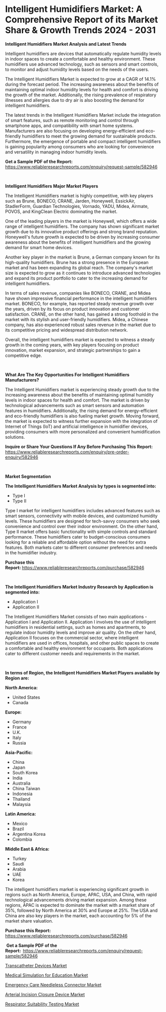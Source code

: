 <p><h1>Intelligent Humidifiers Market: A Comprehensive Report of its Market Share & Growth Trends 2024 - 2031</h1></p><p><strong>Intelligent Humidifiers Market Analysis and Latest Trends</strong></p>
<p><p>Intelligent humidifiers are devices that automatically regulate humidity levels in indoor spaces to create a comfortable and healthy environment. These humidifiers use advanced technology, such as sensors and smart controls, to monitor and adjust humidity levels based on the needs of the users.</p><p>The Intelligent Humidifiers Market is expected to grow at a CAGR of 14.1% during the forecast period. The increasing awareness about the benefits of maintaining optimal indoor humidity levels for health and comfort is driving the growth of the market. Additionally, the rising prevalence of respiratory illnesses and allergies due to dry air is also boosting the demand for intelligent humidifiers.</p><p>The latest trends in the Intelligent Humidifiers Market include the integration of smart features, such as remote monitoring and control through smartphone apps, and compatibility with smart home systems. Manufacturers are also focusing on developing energy-efficient and eco-friendly humidifiers to meet the growing demand for sustainable products. Furthermore, the emergence of portable and compact intelligent humidifiers is gaining popularity among consumers who are looking for convenience and versatility in managing indoor humidity levels.</p></p>
<p><strong>Get a Sample PDF of the Report:&nbsp;</strong> <a href="https://www.reliableresearchreports.com/enquiry/request-sample/582946">https://www.reliableresearchreports.com/enquiry/request-sample/582946</a></p>
<p>&nbsp;</p>
<p><strong>Intelligent Humidifiers Major Market Players</strong></p>
<p><p>The Intelligent Humidifiers market is highly competitive, with key players such as Brune, BONECO, CRANE, Jarden, Honeywell, EssickAir, StadlerForm, Guardian Technologies, Vornado, YADU, Midea, Airmate, POVOS, and KingClean Electric dominating the market. </p><p>One of the leading players in the market is Honeywell, which offers a wide range of intelligent humidifiers. The company has shown significant market growth due to its innovative product offerings and strong brand reputation. Honeywell's future growth is expected to be driven by increasing consumer awareness about the benefits of intelligent humidifiers and the growing demand for smart home devices.</p><p>Another key player in the market is Brune, a German company known for its high-quality humidifiers. Brune has a strong presence in the European market and has been expanding its global reach. The company's market size is expected to grow as it continues to introduce advanced technologies and expand its product portfolio to cater to the increasing demand for intelligent humidifiers.</p><p>In terms of sales revenue, companies like BONECO, CRANE, and Midea have shown impressive financial performance in the intelligent humidifiers market. BONECO, for example, has reported steady revenue growth over the years, driven by its focus on product innovation and customer satisfaction. CRANE, on the other hand, has gained a strong foothold in the market with its stylish and user-friendly humidifiers. Midea, a Chinese company, has also experienced robust sales revenue in the market due to its competitive pricing and widespread distribution network.</p><p>Overall, the intelligent humidifiers market is expected to witness a steady growth in the coming years, with key players focusing on product innovation, market expansion, and strategic partnerships to gain a competitive edge.</p></p>
<p>&nbsp;</p>
<p><strong>What Are The Key Opportunities For Intelligent Humidifiers Manufacturers?</strong></p>
<p><p>The Intelligent Humidifiers market is experiencing steady growth due to the increasing awareness about the benefits of maintaining optimal humidity levels in indoor spaces for health and comfort. The market is driven by technological advancements such as smart sensors and automation features in humidifiers. Additionally, the rising demand for energy-efficient and eco-friendly humidifiers is also fueling market growth. Moving forward, the market is expected to witness further expansion with the integration of Internet of Things (IoT) and artificial intelligence in humidifier devices, providing consumers with more personalized and convenient humidification solutions.</p></p>
<p><strong>Inquire or Share Your Questions If Any Before Purchasing This Report:</strong> <a href="https://www.reliableresearchreports.com/enquiry/pre-order-enquiry/582946">https://www.reliableresearchreports.com/enquiry/pre-order-enquiry/582946</a></p>
<p>&nbsp;</p>
<p><strong>Market Segmentation</strong></p>
<p><strong>The Intelligent Humidifiers Market Analysis by types is segmented into:</strong></p>
<p><ul><li>Type I</li><li>Type II</li></ul></p>
<p><p>Type I market for intelligent humidifiers includes advanced features such as smart sensors, connectivity with mobile devices, and customized humidity levels. These humidifiers are designed for tech-savvy consumers who seek convenience and control over their indoor environment. On the other hand, Type II market offers basic functionality with simple controls and standard performance. These humidifiers cater to budget-conscious consumers looking for a reliable and affordable option without the need for extra features. Both markets cater to different consumer preferences and needs in the humidifier industry.</p></p>
<p><strong>Purchase this Report:&nbsp;</strong><a href="https://www.reliableresearchreports.com/purchase/582946">https://www.reliableresearchreports.com/purchase/582946</a></p>
<p>&nbsp;</p>
<p><strong>The Intelligent Humidifiers Market Industry Research by Application is segmented into:</strong></p>
<p><ul><li>Application I</li><li>Application II</li></ul></p>
<p><p>The Intelligent Humidifiers Market consists of two main applications - Application I and Application II. Application I involves the use of intelligent humidifiers in residential settings, such as homes and apartments, to regulate indoor humidity levels and improve air quality. On the other hand, Application II focuses on the commercial sector, where intelligent humidifiers are used in offices, hospitals, and other public spaces to create a comfortable and healthy environment for occupants. Both applications cater to different customer needs and requirements in the market.</p></p>
<p>&nbsp;</p>
<p><strong>In terms of Region, the Intelligent Humidifiers Market Players available by Region are:</strong></p>
<p>
    <p> <strong> North America: </strong>
        <ul>
            <li>United States</li>
            <li>Canada</li>
        </ul>
        </p> 
    <p> <strong> Europe: </strong>
        <ul>
            <li>Germany</li>
            <li>France</li>
            <li>U.K.</li>
            <li>Italy</li>
            <li>Russia</li>
        </ul>
        </p> 
    <p> <strong> Asia-Pacific: </strong>
        <ul>
            <li>China</li>
            <li>Japan</li>
            <li>South Korea</li>
            <li>India</li>
            <li>Australia</li>
            <li>China Taiwan</li>
            <li>Indonesia</li>
            <li>Thailand</li>
            <li>Malaysia</li>
        </ul>
        </p> 
    <p> <strong> Latin America: </strong>
        <ul>
            <li>Mexico</li>
            <li>Brazil</li>
            <li>Argentina Korea</li>
            <li>Colombia</li>
        </ul>
        </p> 
    <p> <strong> Middle East & Africa: </strong>
        <ul>
            <li>Turkey</li>
            <li>Saudi</li>
            <li>Arabia</li>
            <li>UAE</li>
            <li>Korea</li>
        </ul>
    </p>
    </p>
<p><p>The intelligent humidifiers market is experiencing significant growth in regions such as North America, Europe, APAC, USA, and China, with rapid technological advancements driving market expansion. Among these regions, APAC is expected to dominate the market with a market share of 35%, followed by North America at 30% and Europe at 25%. The USA and China are also key players in the market, each accounting for 5% of the market share valuation.</p></p>
<p><strong>Purchase this Report: </strong><a href="https://www.reliableresearchreports.com/purchase/582946">https://www.reliableresearchreports.com/purchase/582946</a></p>
<p>&nbsp;<strong>Get a Sample PDF of the Report:&nbsp;&nbsp;</strong><a href="https://www.reliableresearchreports.com/enquiry/request-sample/582946">https://www.reliableresearchreports.com/enquiry/request-sample/582946</a></p>
<p><strong></strong></p>
<p><p><a href="https://medium.com/p/cdf6151076c2/edit">Transcatheter Devices Market</a></p><p><a href="https://medium.com/p/556ea38ae50e/edit">Medical Simulation for Education Market</a></p><p><a href="https://medium.com/p/2a6436c0cb99/edit">Emergency Care Needleless Connector Market</a></p><p><a href="https://medium.com/p/1127b5e3d604/edit">Arterial Incision Closure Device Market</a></p><p><a href="https://medium.com/p/cdb41a99a719/edit">Respirator Suitability Testing Market</a></p></p>